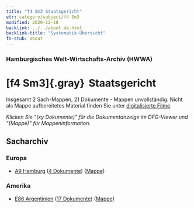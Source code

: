 ```yaml
---
title: "f4 Sm3 Staatsgericht"
etr: category/subject/f4 Sm3
modified: 2020-12-18
backlink: ../../about.de.html
backlink-title: "Systematik-Übersicht"
fn-stub: about
---
```


### Hamburgisches Welt-Wirtschafts-Archiv (HWWA)
# [f4 Sm3]{.gray}&#8201; Staatsgericht&#160; 




Insgesamt 2 Sach-Mappen, 21 Dokumente - Mappen unvollständig.
Nicht als Mappe aufbereitetes Material finden Sie unter [digitalisierte Filme](/film/h1_sh).

_Klicken Sie "(xy Dokumente)" für die Dokumentanzeige im DFG-Viewer und "(Mappe)" für Mappeninformation._

## Sacharchiv




### Europa

- [A9 Hamburg](../../../geo/about.de.html#A9) (<a href="https://dfg-viewer.de/show/?tx_dlf[id]=https://pm20.zbw.eu/mets/sh/1409xx/140905/1443xx/144360/public.mets.de.xml" target="_blank">4 Dokumente</a>) ([Mappe](http://purl.org/pressemappe20/folder/sh/140905,144360))

### Amerika

- [E86 Argentinien](../../../geo/about.de.html#E86) (<a href="https://dfg-viewer.de/show/?tx_dlf[id]=https://pm20.zbw.eu/mets/sh/1416xx/141692/1443xx/144360/public.mets.de.xml" target="_blank">17 Dokumente</a>) ([Mappe](http://purl.org/pressemappe20/folder/sh/141692,144360))


